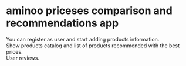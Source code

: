 # aminoo priceses comparison and recommendations app


You can register as user and start adding products information.\
Show products catalog and list of products recommended with the best prices.\
User reviews.

